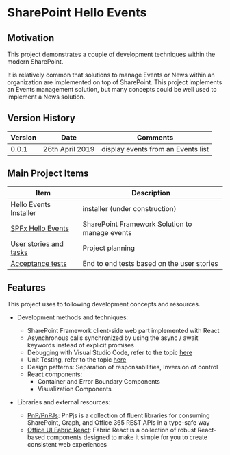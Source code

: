 ﻿# SharePoint Hello Events

## Motivation

This project demonstrates a couple of development techniques within the modern SharePoint.

It is relatively common that solutions to manage Events or News within an organization are implemented on top of SharePoint. This project implements an Events management solution, but many concepts could be well used to implement a News solution.

## Version History

Version|Date|Comments
-------|----|--------
0.0.1 | 26th April 2019 | display events from an Events list

## Main Project Items

Item|Description
----|-----------
Hello Events Installer | installer (under construction)
[SPFx Hello Events](./spfx-hello-events) | SharePoint Framework Solution to manage events
[User stories and tasks](https://github.com/leberns/sp-hello-events/projects) | Project planning
[Acceptance tests](https://github.com/leberns/sp-hello-events/tree/master/acceptance-tests) | End to end tests based on the user stories

## Features

This project uses to following development concepts and resources.

- Development methods and techniques:
  - SharePoint Framework client-side web part implemented with React
  - Asynchronous calls synchronized by using the async / await keywords instead of explicit promises
  - Debugging with Visual Studio Code, refer to the topic [here](https://github.com/leberns/sp-hello-events/wiki/Debugging-a-SPFx-Project-with-Visual-Studio-Code)
  - Unit Testing, refer to the topic [here](https://github.com/leberns/sp-hello-events/wiki/Jest-Testing-a-SPFx-Project)
  - Design patterns: Separation of responsabilities, Inversion of control
  - React components:
    - Container and Error Boundary Components
    - Visualization Components

- Libraries and external resources:
  - [PnP/PnPJs](https://pnp.github.io/pnpjs/): PnPjs is a collection of fluent libraries for consuming SharePoint, Graph, and Office 365 REST APIs in a type-safe way  
  - [Office UI Fabric React](https://github.com/OfficeDev/office-ui-fabric-react): Fabric React is a collection of robust React-based components designed to make it simple for you to create consistent web experiences
